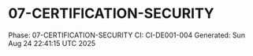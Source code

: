 # 07-CERTIFICATION-SECURITY
Phase: 07-CERTIFICATION-SECURITY
CI: CI-DE001-004
Generated: Sun Aug 24 22:41:15 UTC 2025
